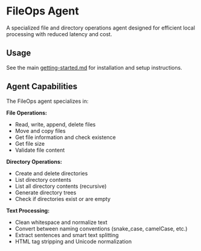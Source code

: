 # FileOps Agent

A specialized file and directory operations agent designed for efficient local processing with reduced latency and cost.

## Usage

See the main [getting-started.md](../getting-started.md) for installation and setup instructions.

## Agent Capabilities

The FileOps agent specializes in:

**File Operations:**
- Read, write, append, delete files
- Move and copy files
- Get file information and check existence
- Get file size
- Validate file content

**Directory Operations:**
- Create and delete directories
- List directory contents
- List all directory contents (recursive)
- Generate directory trees
- Check if directories exist or are empty

**Text Processing:**
- Clean whitespace and normalize text
- Convert between naming conventions (snake_case, camelCase, etc.)
- Extract sentences and smart text splitting
- HTML tag stripping and Unicode normalization
